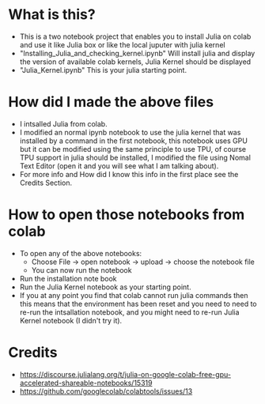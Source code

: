# What is this?
- This is a two notebook project that enables you to install Julia on colab and use it like Julia box or like the local juputer with julia kernel
- "Installing_Julia_and_checking_kernel.ipynb" Will install julia and display the version of available colab kernels, Julia Kernel should be displayed
- "Julia_Kernel.ipynb" This is your julia starting point.

# How did I made the above files
- I intsalled Julia from colab.
- I modified an normal ipynb notebook to use the julia kernel that was installed by a command in the first notebook, this notebook uses GPU but it can be modified using the same principle to use TPU, of course TPU support in julia should be installed, I modified the file using Nomal Text Editor (open it and you will see what I am talking about).
- For more info and How did I know this info in the first place see the Credits Section.

# How to open those notebooks from colab
- To open any of the above notebooks:
    - Choose File -> open notebook -> upload -> choose the notebook file
    - You can now run the notebook
- Run the installation note book
- Run the Julia Kernel notebook as your starting point.
- If you at any point you find that colab cannot run julia commands then this means that the environment has been reset and you need to need to re-run the intsallation notebook, and you might need to re-run Julia Kernel notebook (I didn't try it).
    
# Credits
- https://discourse.julialang.org/t/julia-on-google-colab-free-gpu-accelerated-shareable-notebooks/15319
- https://github.com/googlecolab/colabtools/issues/13
